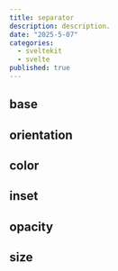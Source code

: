 ```yaml
---
title: separator
description: description.
date: "2025-5-07"
categories:
  - sveltekit
  - svelte
published: true
---
```


<script>
  import { SeparatorBase, SeparatorColor, SeparatorInset, SeparatorOpacity, SeparatorOrientation, SeparatorSize } from "$lib/components/docs/index.js";
</script>

## base

<SeparatorBase/>

## orientation

<SeparatorOrientation/>

## color

<SeparatorColor/>

## inset

<SeparatorInset/>

## opacity

<SeparatorOpacity/>

## size

<SeparatorSize/>

